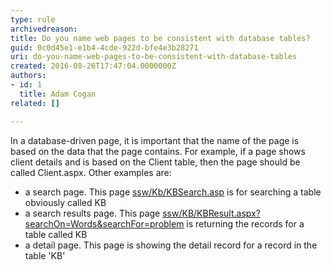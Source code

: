 ```yaml
---
type: rule
archivedreason: 
title: Do you name web pages to be consistent with database tables?
guid: 0c0d45e1-e1b4-4cde-922d-bfe4e3b28271
uri: do-you-name-web-pages-to-be-consistent-with-database-tables
created: 2016-08-26T17:47:04.0000000Z
authors:
- id: 1
  title: Adam Cogan
related: []

---
```


In a database-driven page, it is important that the name of the page is based on the data that the page contains. For example, if a page shows client details and is based on the Client table, then the page should be called Client.aspx.
Other examples are: 


<!--endintro-->

* a search page. This page [ssw/Kb/KBSearch.asp](https&#58;//www.ssw.com.au/ssw/KB/KBSearch.aspx) is for searching a table obviously called KB
* a search results page. This page [ssw/KB/KBResult.aspx?searchOn=Words&searchFor=problem](https&#58;//www.ssw.com.au/ssw/KB/KBResult.aspx?searchOn=Words&amp;searchFor=problem) is returning the records for a table called KB
* a detail page. This page is showing the detail record for a record in the table 'KB'
